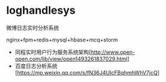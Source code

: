 # loghandlesys
微博日志实时分析系统

nginx+fpm+redis+mysql+hbase+mcq+storm

* 同程实时用户行为服务系统架构[http://www.open-open.com/lib/view/open1493261837029.html]
* 百度日志分析系统[https://mp.weixin.qq.com/s/fN36J4UIcFBqhmhWhV7jcQ]
